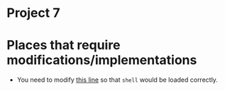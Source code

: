 # Project 7
# Places that require modifications/implementations
- You need to modify [this line](https://github.com/sklaw/enee447project7_hw_template_Shuangqi_sessions/blob/master/kernel.c#L107) so that `shell` would be loaded correctly.
